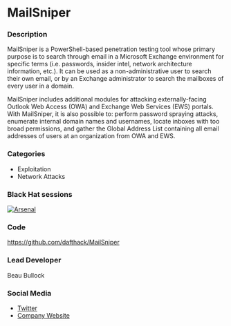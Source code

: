 # MailSniper

### Description
MailSniper is a PowerShell-based penetration testing tool whose primary purpose is to search through email in a Microsoft Exchange environment for specific terms (i.e. passwords, insider intel, network architecture information, etc.). It can be used as a non-administrative user to search their own email, or by an Exchange administrator to search the mailboxes of every user in a domain.

MailSniper includes additional modules for attacking externally-facing Outlook Web Access (OWA) and Exchange Web Services (EWS) portals. With MailSniper, it is also possible to: perform password spraying attacks, enumerate internal domain names and usernames, locate inboxes with too broad permissions, and gather the Global Address List containing all email addresses of users at an organization from OWA and EWS.

### Categories
* Exploitation
* Network Attacks

### Black Hat sessions

[![Arsenal](https://rawgit.com/toolswatch/badges/master/arsenal/usa/2017.svg)](https://www.blackhat.com/us-17/arsenal/schedule/#mailsniper-7907)

### Code 
https://github.com/dafthack/MailSniper

### Lead Developer
Beau Bullock 

### Social Media 
* [Twitter](https://twitter.com/dafthack)
* [Company Website](https://blackhillsinfosec.com/) 

